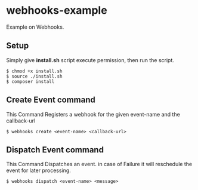 # webhooks-example

Example on Webhooks.

Setup
---------------------

Simply give **install.sh** script execute permission, then run the script.

```
$ chmod +x install.sh
$ source ./install.sh
$ composer install
```

Create Event command
--------------------------

 This Command Registers a webhook for the given event-name and the callback-url


```
$ webhooks create <event-name> <callback-url>

```
  
 
 
Dispatch Event command
--------------------------

 This Command Dispatches an event. in case of Failure it will reschedule the event for later processing. 
 
```
$ webhooks dispatch <event-name> <message>

```
 